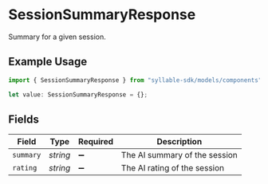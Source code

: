 # SessionSummaryResponse

Summary for a given session.

## Example Usage

```typescript
import { SessionSummaryResponse } from "syllable-sdk/models/components";

let value: SessionSummaryResponse = {};
```

## Fields

| Field                         | Type                          | Required                      | Description                   |
| ----------------------------- | ----------------------------- | ----------------------------- | ----------------------------- |
| `summary`                     | *string*                      | :heavy_minus_sign:            | The AI summary of the session |
| `rating`                      | *string*                      | :heavy_minus_sign:            | The AI rating of the session  |
